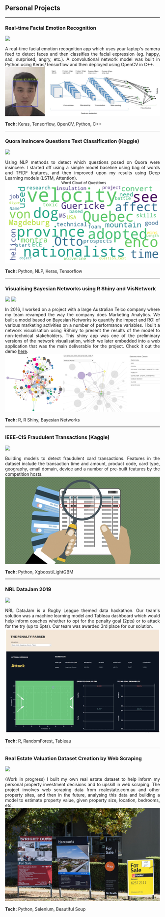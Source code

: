## Personal Projects

---

### Real-time Facial Emotion Recognition
[![](https://img.shields.io/badge/Github-View_On_Github-blue?logo=Github)](https://github.com/martycheung/CppND-Facial-Emotion-Recognition)

<div style="text-align: justify">
A real-time facial emotion recognition app which uses your laptop's camera feed to detect faces and then classifies the facial expression (eg. happy, sad, surprised, angry, etc.). A convolutional network model was built in Python using Keras/Tensorflow and then deployed using OpenCV in C++.
</div>

<img src="images/app_demo.jpg?raw=true"/>

**Tech:** Keras, Tensorflow, OpenCV, Python, C++

---

### Quora Insincere Questions Text Classification (Kaggle)
[![](https://img.shields.io/badge/Github-View_On_Github-blue?logo=Github)](https://github.com/martycheung/Quora-Insincere-Questions-Kaggle)

<div style="text-align: justify">
Using NLP methods to detect which questions posed on Quora were insincere. I started off using a simple model baseline using bag of words and TFIDF features, and then improved upon my results using Deep Learning models (LSTM, Attention).
</div>

<img src="images/wordcloud_quora.jpg?raw=true"/>

**Tech:** Python, NLP, Keras, Tensorflow

---

### Visualising Bayesian Networks using R Shiny and VisNetwork
[![](https://img.shields.io/badge/Github-View_On_Github-blue?logo=Github)](https://github.com/martycheung/Bayesian-Network-Visualisation)
[![](https://img.shields.io/badge/Shiny-Open_Shiny_App-blue?logo=Rstudio)](https://martycheung.shinyapps.io/bayesian-network-visualisation)

<div style="text-align: justify">
In 2016, I worked on a project with a large Australian Telco company where my team revamped the way the company does Marketing Analytics. We built a model based on Bayesian Networks to quantify the impact and ROI of various marketing activities on a number of performance variables. I built a network visualisation using RShiny to present the results of the model to non-technical stakeholders. This shiny app was one of the preliminary versions of the network visualisation, which we later embedded into a web application that was the main deliverable for the project. Check it out the demo <a href="https://martycheung.shinyapps.io/bayesian-network-visualisation/">here</a>.
</div>

<img src="images/network_viz.png?raw=true"/>

**Tech:** R, R Shiny, Bayesian Networks

---

### IEEE-CIS Fraudulent Transactions (Kaggle)
[![](https://img.shields.io/badge/Github-View_On_Github-blue?logo=Github)](https://github.com/martycheung/IEEE-CIS-Fraudulent-Transactions-Kaggle)

<div style="text-align: justify">
Building models to detect fraudulent card transactions. Features in the dataset include the transaction time and amount, product code, card type, geography, email domain, device and a number of pre-built features by the competition hosts.
</div>

<img src="images/fraud.jpg?raw=true"/>

**Tech:** Python, Xgboost/LightGBM

---

### NRL DataJam 2019
[![](https://img.shields.io/badge/Github-View_On_Github-blue?logo=Github)](https://github.com/martycheung/NRL-DataJam-2019)

<div style="text-align: justify">
NRL DataJam is a Rugby League themed data hackathon. Our team's solution was a machine learning model and Tableau dashboard which would help inform coaches whether to opt for the penalty goal (2pts) or to attack for the try (up to 6pts). Our team was awarded 3rd place for our solution.
</div>

<img src="images/datajam_tableau.png?raw=true"/>

**Tech:** R, RandomForest, Tableau

---

### Real Estate Valuation Dataset Creation by Web Scraping
[![](https://img.shields.io/badge/Github-View_On_Github-blue?logo=Github)](https://github.com/martycheung/Real-Estate-Dataset-and-Valuation-Model)

<div style="text-align: justify">
(Work in progress) I built my own real estate dataset to help inform my personal property investment decisions and to upskill in web scraping. The project involves web scraping data from realestate.com.au and other property sites, and then in the future, analysing this data and building a model to estimate property value, given property size, location, bedrooms, etc.  
</div>

<img src="images/realestate1.jpg?raw=true"/>

**Tech:** Python, Selenium, Beautiful Soup

